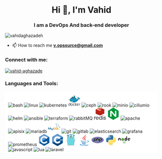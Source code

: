 <h1 align="center">Hi 👋, I'm Vahid</h1>
<h3 align="center">I am a  DevOps And back-end developer</h3>

<p align="left"> <img src="https://komarev.com/ghpvc/?username=vahidaghazadeh&label=Profile%20views&color=0e75b6&style=flat" alt="vahidaghazadeh" /> </p>


[//]: # (- 👨‍✈️ I am a team leader and DevOps [Atraramrt]&#40;https://www.atramart.com&#41;)

[//]: # (- 🌱 I’m currently learning **DevOps&#40;Clustering, HA, DBMS&#41;, C++, Golang, Linux Kernel, PHP Swoole**)

[//]: # (- 🔧 I am a project and DevOps manager [Rixoshop]&#40;http://rixoshop.com&#41;)

[//]: # ()
[//]: # (- 🤝 I have contributed to this project [Lioncomputer]&#40;https://www.lioncomputer.com&#41;)

[//]: # (- 💬 Ask me about **PHP, Lravel, Linux, Elasticsearch**)

- 📫 How to reach me **v.opsource@gmail.com**

<h3 align="left">Connect with me:</h3>
<p align="left">
<a href="https://linkedin.com/in/vahid-aghazade" target="blank"><img align="center" src="https://raw.githubusercontent.com/rahuldkjain/github-profile-readme-generator/master/src/images/icons/Social/linked-in-alt.svg" alt="vahid-aghazade" height="30" width="40" /></a>
</p>

<h3 align="left">Languages and Tools:</h3>
<div align="left" style="background: #fff; padding: 10px">
<img src="https://www.vectorlogo.zone/logos/gnu_bash/gnu_bash-icon.svg" alt="bash" width="40" height="40"/>
<img src="https://www.vectorlogo.zone/logos/linux/linux-icon.svg" alt="linux" width="40" height="40"/>
<img src="https://www.vectorlogo.zone/logos/kubernetes/kubernetes-icon.svg" alt="kubernetes" width="40" height="40"/>
<img src="https://raw.githubusercontent.com/devicons/devicon/master/icons/docker/docker-original-wordmark.svg" alt="docker" width="40" height="40"/>
<img src="https://www.vectorlogo.zone/logos/ceph/ceph-icon.svg" alt="ceph" width="40" height="40"/>
<img src="https://www.vectorlogo.zone/logos/rookio/rookio-icon.svg" alt="rook" width="40" height="40"/>
<img src="https://www.vectorlogo.zone/logos/minioio/minioio-ar21.svg" alt="minio" width="80"/>
<img src="https://www.vectorlogo.zone/logos/ciliumio/ciliumio-ar21.svg" alt="ciliumio" width="80"/>
<img src="https://www.vectorlogo.zone/logos/helmsh/helmsh-ar21.svg" alt="helm" width="80" height="40"/>
<img src="https://www.vectorlogo.zone/logos/ansible/ansible-ar21.svg" alt="ansible" width="90" height="40"/>
<img src="https://www.vectorlogo.zone/logos/terraformio/terraformio-ar21.svg" alt="terraform" width="90" height="40"/>
<img src="https://www.vectorlogo.zone/logos/rabbitmq/rabbitmq-icon.svg" alt="rabbitMQ" width="40" height="40"/>  
<img src="https://raw.githubusercontent.com/devicons/devicon/master/icons/redis/redis-original-wordmark.svg" alt="redis" width="40" height="40"/>
<img src="https://raw.githubusercontent.com/devicons/devicon/master/icons/nginx/nginx-original.svg" alt="nginx" width="40" height="40"/>
<img src="https://www.vectorlogo.zone/logos/apache/apache-icon.svg" alt="apache" width="40" height="40"/>
<img src="https://apisix.apache.org/img/logo2.svg" alt="apisix" width="40" height="40"/>
<img src="https://www.vectorlogo.zone/logos/mariadb/mariadb-ar21.svg" alt="mariadb" width="80" height="40"/>
<img src="https://raw.githubusercontent.com/devicons/devicon/master/icons/mysql/mysql-original-wordmark.svg" alt="mysql" width="40"/>
<img src="https://www.vectorlogo.zone/logos/git-scm/git-scm-icon.svg" alt="git" width="40" height="40"/>
<img src="https://www.vectorlogo.zone/logos/gitlab/gitlab-ar21.svg" alt="gitlab" width="80" height="40"/>
<img src="https://www.vectorlogo.zone/logos/elastic/elastic-icon.svg" alt="elasticsearch" width="40" height="40"/>
<img src="https://www.vectorlogo.zone/logos/grafana/grafana-ar21.svg" alt="grafana" width="80" height="40"/>
<img src="https://www.vectorlogo.zone/logos/prometheusio/prometheusio-ar21.svg" alt="prometheus" width="80" height="40"/>
<img src="https://raw.githubusercontent.com/devicons/devicon/master/icons/c/c-original.svg" alt="c" width="40" height="40"/> 
<img src="https://raw.githubusercontent.com/devicons/devicon/master/icons/cplusplus/cplusplus-original.svg" alt="cplusplus" width="40" height="40"/>
<img src="https://raw.githubusercontent.com/devicons/devicon/master/icons/go/go-original.svg" alt="go" width="40" height="40"/>
<img src="https://raw.githubusercontent.com/devicons/devicon/master/icons/java/java-original.svg" alt="java" width="40" height="40"/>
<img src="https://raw.githubusercontent.com/devicons/devicon/master/icons/php/php-original.svg" alt="php" width="40" height="40"/>
<img src="https://raw.githubusercontent.com/devicons/devicon/master/icons/python/python-original.svg" alt="python" width="40" height="40"/>
<img src="https://raw.githubusercontent.com/devicons/devicon/master/icons/nodejs/nodejs-original-wordmark.svg" alt="nodejs" width="40" height="40"/>
<img src="https://www.vectorlogo.zone/logos/javascript/javascript-ar21.svg" alt="javascript" width="100" height="40"/>
<img src="https://www.vectorlogo.zone/logos/lua/lua-ar21.svg" alt="lua" width="80"/>
<img src="https://www.vectorlogo.zone/logos/laravel/laravel-ar21.svg" alt="laravel" width="80"/>
</div>


